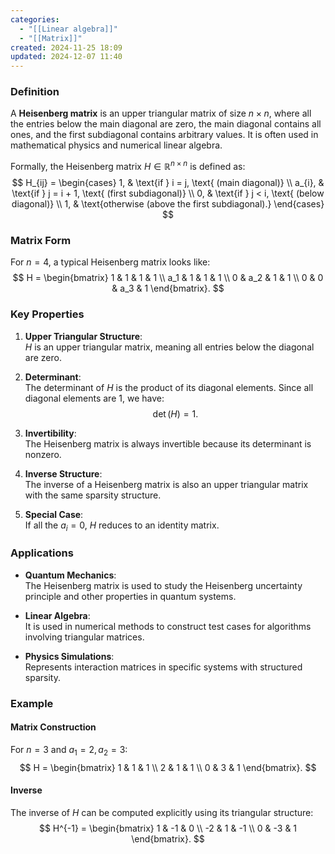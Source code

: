 ```yaml
---
categories:
  - "[[Linear algebra]]"
  - "[[Matrix]]"
created: 2024-11-25 18:09
updated: 2024-12-07 11:40
---
```

### **Definition**
A **Heisenberg matrix** is an upper triangular matrix of size $n \times n$, where all the entries below the main diagonal are zero, the main diagonal contains all ones, and the first subdiagonal contains arbitrary values. It is often used in mathematical physics and numerical linear algebra.

Formally, the Heisenberg matrix $H \in \mathbb{R}^{n \times n}$ is defined as:
$$
H_{ij} =
\begin{cases}
1, & \text{if } i = j, \text{ (main diagonal)} \\
a_{i}, & \text{if } j = i + 1, \text{ (first subdiagonal)} \\
0, & \text{if } j < i, \text{ (below diagonal)} \\
1, & \text{otherwise (above the first subdiagonal).}
\end{cases}
$$

### **Matrix Form**
For $n = 4$, a typical Heisenberg matrix looks like:
$$
H =
\begin{bmatrix}
1 & 1 & 1 & 1 \\
a_1 & 1 & 1 & 1 \\
0 & a_2 & 1 & 1 \\
0 & 0 & a_3 & 1
\end{bmatrix}.
$$

### **Key Properties**
1. **Upper Triangular Structure**:  
   $H$ is an upper triangular matrix, meaning all entries below the diagonal are zero.

2. **Determinant**:  
   The determinant of $H$ is the product of its diagonal elements. Since all diagonal elements are $1$, we have:
   $$
   \det(H) = 1.
   $$

3. **Invertibility**:  
   The Heisenberg matrix is always invertible because its determinant is nonzero.

4. **Inverse Structure**:  
   The inverse of a Heisenberg matrix is also an upper triangular matrix with the same sparsity structure.

5. **Special Case**:  
   If all the $a_i = 0$, $H$ reduces to an identity matrix.

### **Applications**
- **Quantum Mechanics**:  
  The Heisenberg matrix is used to study the Heisenberg uncertainty principle and other properties in quantum systems.
  
- **Linear Algebra**:  
  It is used in numerical methods to construct test cases for algorithms involving triangular matrices.

- **Physics Simulations**:  
  Represents interaction matrices in specific systems with structured sparsity.

### **Example**

#### **Matrix Construction**
For $n = 3$ and $a_1 = 2, a_2 = 3$:
$$
H =
\begin{bmatrix}
1 & 1 & 1 \\
2 & 1 & 1 \\
0 & 3 & 1
\end{bmatrix}.
$$

#### **Inverse**
The inverse of $H$ can be computed explicitly using its triangular structure:
$$
H^{-1} =
\begin{bmatrix}
1 & -1 & 0 \\
-2 & 1 & -1 \\
0 & -3 & 1
\end{bmatrix}.
$$